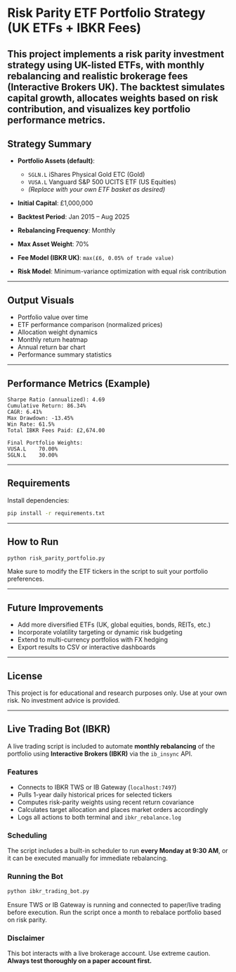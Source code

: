 # Risk Parity ETF Portfolio Strategy (UK ETFs + IBKR Fees)

This project implements a **risk parity investment strategy** using **UK-listed ETFs**, with **monthly rebalancing** and **realistic brokerage fees** (Interactive Brokers UK). The backtest simulates capital growth, allocates weights based on risk contribution, and visualizes key portfolio performance metrics.
---

## Strategy Summary

- **Portfolio Assets (default)**:
  - `SGLN.L`  iShares Physical Gold ETC (Gold)
  - `VUSA.L`  Vanguard S&P 500 UCITS ETF (US Equities)
  - *(Replace with your own ETF basket as desired)*

- **Initial Capital**: £1,000,000  
- **Backtest Period**: Jan 2015 – Aug 2025  
- **Rebalancing Frequency**: Monthly  
- **Max Asset Weight**: 70%  
- **Fee Model (IBKR UK)**: `max(£6, 0.05% of trade value)`  
- **Risk Model**: Minimum-variance optimization with equal risk contribution

---

## Output Visuals

- Portfolio value over time
- ETF performance comparison (normalized prices)
- Allocation weight dynamics
- Monthly return heatmap
- Annual return bar chart
- Performance summary statistics

---

## Performance Metrics (Example)

```
Sharpe Ratio (annualized): 4.69
Cumulative Return: 86.34%
CAGR: 6.41%
Max Drawdown: -13.45%
Win Rate: 61.5%
Total IBKR Fees Paid: £2,674.00

Final Portfolio Weights:
VUSA.L    70.00%
SGLN.L    30.00%
```

---

## Requirements

Install dependencies:

```bash
pip install -r requirements.txt
```

---

##  How to Run

```bash
python risk_parity_portfolio.py
```

Make sure to modify the ETF tickers in the script to suit your portfolio preferences.

---

## Future Improvements

- Add more diversified ETFs (UK, global equities, bonds, REITs, etc.)
- Incorporate volatility targeting or dynamic risk budgeting
- Extend to multi-currency portfolios with FX hedging
- Export results to CSV or interactive dashboards

---

## License

This project is for educational and research purposes only. Use at your own risk. No investment advice is provided.

---

## Live Trading Bot (IBKR)

A live trading script is included to automate **monthly rebalancing** of the portfolio using **Interactive Brokers (IBKR)** via the `ib_insync` API.

### Features

- Connects to IBKR TWS or IB Gateway (`localhost:7497`)
- Pulls 1-year daily historical prices for selected tickers
- Computes risk-parity weights using recent return covariance
- Calculates target allocation and places market orders accordingly
- Logs all actions to both terminal and `ibkr_rebalance.log`

### Scheduling

The script includes a built-in scheduler to run **every Monday at 9:30 AM**, or it can be executed manually for immediate rebalancing.

### Running the Bot

```bash
python ibkr_trading_bot.py
```

Ensure TWS or IB Gateway is running and connected to paper/live trading before execution. Run the script once a month to rebalace portfolio based on risk parity. 

### Disclaimer

This bot interacts with a live brokerage account. Use extreme caution. **Always test thoroughly on a paper account first.**
